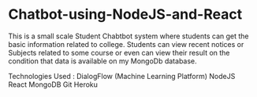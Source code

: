 # Chatbot-using-NodeJS-and-React

This is a small scale Student Chabtbot  system where students can get the basic information related to college.
Students can view recent notices or Subjects related to some course or even can view their result on the condition that data is available on my MongoDb database.

Technologies Used :
DialogFlow (Machine Learning Platform)
NodeJS   
React
MongoDB
Git
Heroku

